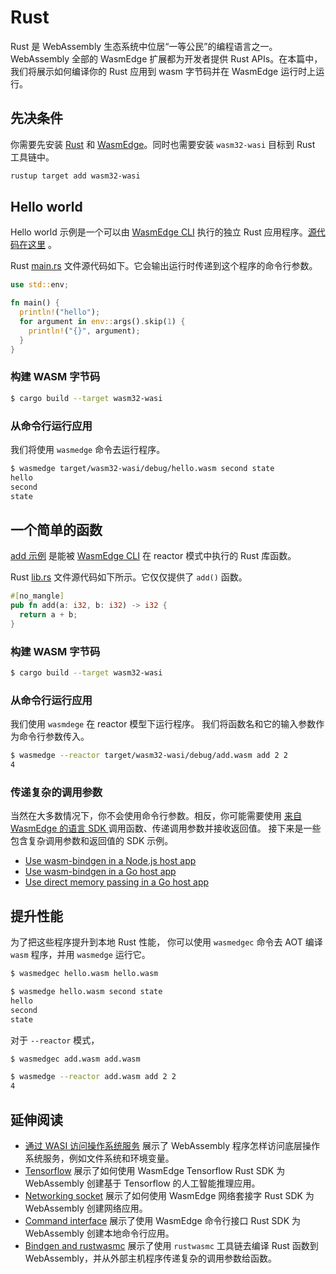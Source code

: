 # Rust

Rust 是 WebAssembly 生态系统中位居“一等公民”的编程语言之一。 WebAssembly 全部的 WasmEdge 扩展都为开发者提供 Rust APIs。在本篇中，我们将展示如何编译你的 Rust 应用到 wasm 字节码并在 WasmEdge 运行时上运行。

## 先决条件

你需要先安装 [Rust](https://www.rust-lang.org/tools/install) 和 [WasmEdge](../start/install.md)。同时也需要安装 `wasm32-wasi` 目标到 Rust 工具链中。

```bash
rustup target add wasm32-wasi
```

## Hello world

Hello world 示例是一个可以由 [WasmEdge CLI](../start/cli.md) 执行的独立 Rust 应用程序。[源代码在这里](https://github.com/second-state/wasm-learning/tree/master/cli/hello) 。

Rust [main.rs](https://github.com/second-state/wasm-learning/blob/master/cli/hello/src/main.rs) 文件源代码如下。它会输出运行时传递到这个程序的命令行参数。

```rust
use std::env;

fn main() {
  println!("hello");
  for argument in env::args().skip(1) {
    println!("{}", argument);
  }
}
```

### 构建 WASM 字节码

```bash
$ cargo build --target wasm32-wasi
```

### 从命令行运行应用

我们将使用 `wasmedge` 命令去运行程序。

```bash
$ wasmedge target/wasm32-wasi/debug/hello.wasm second state
hello
second
state
```

## 一个简单的函数

[add 示例](https://github.com/second-state/wasm-learning/tree/master/cli/add) 是能被 [WasmEdge CLI](../start/cli.md) 在 reactor 模式中执行的 Rust 库函数。

Rust  [lib.rs](https://github.com/second-state/wasm-learning/blob/master/cli/add/src/lib.rs) 文件源代码如下所示。它仅仅提供了 `add()` 函数。

```rust
#[no_mangle]
pub fn add(a: i32, b: i32) -> i32 {
  return a + b;
}
```

### 构建 WASM 字节码

```bash
$ cargo build --target wasm32-wasi
```

###  从命令行运行应用

我们使用 `wasmdege` 在 reactor 模型下运行程序。
我们将函数名和它的输入参数作为命令行参数传入。

```bash
$ wasmedge --reactor target/wasm32-wasi/debug/add.wasm add 2 2
4
```

### 传递复杂的调用参数

当然在大多数情况下，你不会使用命令行参数。相反，你可能需要使用 [来自 WasmEdge 的语言 SDK ](../../embed.md) 调用函数、传递调用参数并接收返回值。 接下来是一些包含复杂调用参数和返回值的 SDK 示例。

* [Use wasm-bindgen in a Node.js host app](../embed/node.md#more-examples)
* [Use wasm-bindgen in a Go host app](../embed/go/bindgen.md)
* [Use direct memory passing in a Go host app]()

## 提升性能

为了把这些程序提升到本地 Rust 性能， 你可以使用 `wasmedgec` 命令去 AOT 编译 `wasm` 程序，并用 `wasmedge` 运行它。

```bash
$ wasmedgec hello.wasm hello.wasm

$ wasmedge hello.wasm second state
hello
second
state
```

对于 `--reactor` 模式，

```bash
$ wasmedgec add.wasm add.wasm

$ wasmedge --reactor add.wasm add 2 2
4
```

## 延伸阅读

* [通过 WASI 访问操作系统服务](rust/wasi.md) 展示了 WebAssembly 程序怎样访问底层操作系统服务，例如文件系统和环境变量。
* [Tensorflow](rust/tensorflow.md) 展示了如何使用 WasmEdge Tensorflow Rust SDK 为 WebAssembly 创建基于 Tensorflow 的人工智能推理应用。
* [Networking socket](rust/networking.md) 展示了如何使用 WasmEdge 网络套接字 Rust SDK 为 WebAssembly 创建网络应用。
* [Command interface](rust/command.md) 展示了使用 WasmEdge 命令行接口 Rust SDK 为  WebAssembly 创建本地命令行应用。
* [Bindgen and rustwasmc](rust/bindgen.md) 展示了使用 `rustwasmc` 工具链去编译 Rust 函数到 WebAssembly，并从外部主机程序传递复杂的调用参数给函数。 
